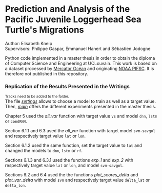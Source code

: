 # Prediction and Analysis of the Pacific Juvenile Loggerhead Sea Turtle's Migrations
Author: Elisabeth Kneip\
Supervisors: Philippe Gaspar, Emmanuel Hanert and Sébastien Jodogne

Python code implemented in a master thesis in order to obtain the diploma of Computer Science and Engineering at UCLouvain. This work is based on a dataset processed by [Mercator Océan](https://www.mercator-ocean.eu/) and originating [NOAA PIFSC](https://www.fisheries.noaa.gov/about/pacific-islands-fisheries-science-center). It is therefore not published in this repository.

### Replication of the Results Presented in the Writings
<sup> Tracks need to be added to the folder.</sup>\
The file [*settings*](settings.py) allows to choose a model to train as well as a target value. Then, [*main*](main.py) offers the different experiments presented in the master thesis. 

Chapter 5 used the *all_var* function with target value `vs` and model `dnn`, `lstm` or `condRNN`. 

Section 6.1.1 and 6.3 used the *all_var* function with target model `svm-savgol` and respectively target value `lat` or `lon`.

Section 6.1.2 used the same function, set the target value to `lat` and changed the models to `dnn`, `lstm` or `rf`. 

Sections 6.1.3 and 6.3.1 used the functions *exp_1* and *exp_2* with respectively target value `lat` or `lon`, and model `svm-savgol`. 

Sections 6.2 and 6.4 used the the functions *plot_scores_delta* and *plot_var_delta* with model `svm` and respectively target value `delta_lat` or `delta_lon`. 


